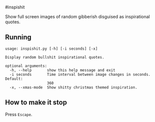 #inspishit

Show full screen images of random gibberish disguised as inspirational quotes.

## Running
```
usage: inspishit.py [-h] [-i seconds] [-x]

Display random bullshit inspirational quotes.

optional arguments:
  -h, --help       show this help message and exit
  -i seconds       Time interval between image changes in seconds. Default:
                   360
  -x, --xmas-mode  Show shitty christmas themed inspiration.
```
## How to make it stop
Press `Escape`.